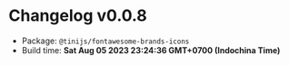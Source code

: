 # Changelog v0.0.8

- Package: `@tinijs/fontawesome-brands-icons`
- Build time: **Sat Aug 05 2023 23:24:36 GMT+0700 (Indochina Time)**

